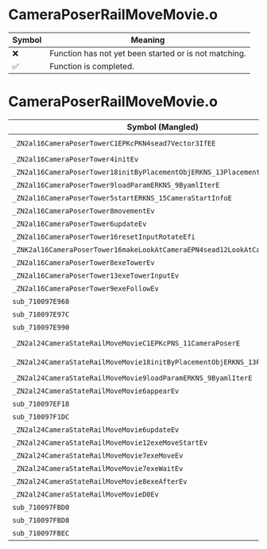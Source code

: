 # CameraPoserRailMoveMovie.o
| Symbol | Meaning 
| ------------- | ------------- 
| :x: | Function has not yet been started or is not matching. 
| :white_check_mark: | Function is completed. 


# CameraPoserRailMoveMovie.o
| Symbol (Mangled) | Symbol (Demangled) | Decompiled? |
| ------------- |  ------------- | ------------- |
| `_ZN2al16CameraPoserTowerC1EPKcPKN4sead7Vector3IfEE` | `al::CameraPoserTower::CameraPoserTower(char const*,sead::Vector3<float> const*)` | :white_check_mark: |
| `_ZN2al16CameraPoserTower4initEv` | `al::CameraPoserTower::init(void)` | :white_check_mark: |
| `_ZN2al16CameraPoserTower18initByPlacementObjERKNS_13PlacementInfoE` | `al::CameraPoserTower::initByPlacementObj(al::PlacementInfo const&)` | :white_check_mark: |
| `_ZN2al16CameraPoserTower9loadParamERKNS_9ByamlIterE` | `al::CameraPoserTower::loadParam(al::ByamlIter const&)` | :white_check_mark: |
| `_ZN2al16CameraPoserTower5startERKNS_15CameraStartInfoE` | `al::CameraPoserTower::start(al::CameraStartInfo const&)` | :white_check_mark: |
| `_ZN2al16CameraPoserTower8movementEv` | `al::CameraPoserTower::movement(void)` | :white_check_mark: |
| `_ZN2al16CameraPoserTower6updateEv` | `al::CameraPoserTower::update(void)` | :white_check_mark: |
| `_ZN2al16CameraPoserTower16resetInputRotateEfi` | `al::CameraPoserTower::resetInputRotate(float,int)` | :white_check_mark: |
| `_ZNK2al16CameraPoserTower16makeLookAtCameraEPN4sead12LookAtCameraE` | `al::CameraPoserTower::makeLookAtCamera(sead::LookAtCamera *)const` | :white_check_mark: |
| `_ZN2al16CameraPoserTower8exeTowerEv` | `al::CameraPoserTower::exeTower(void)` | :white_check_mark: |
| `_ZN2al16CameraPoserTower13exeTowerInputEv` | `al::CameraPoserTower::exeTowerInput(void)` | :white_check_mark: |
| `_ZN2al16CameraPoserTower9exeFollowEv` | `al::CameraPoserTower::exeFollow(void)` | :white_check_mark: |
| `sub_710097E968` | `` | :white_check_mark: |
| `sub_710097E97C` | `` | :white_check_mark: |
| `sub_710097E990` | `` | :white_check_mark: |
| `_ZN2al24CameraStateRailMoveMovieC1EPKcPNS_11CameraPoserE` | `al::CameraStateRailMoveMovie::CameraStateRailMoveMovie(char const*,al::CameraPoser *)` | :white_check_mark: |
| `_ZN2al24CameraStateRailMoveMovie18initByPlacementObjERKNS_13PlacementInfoE` | `al::CameraStateRailMoveMovie::initByPlacementObj(al::PlacementInfo const&)` | :white_check_mark: |
| `_ZN2al24CameraStateRailMoveMovie9loadParamERKNS_9ByamlIterE` | `al::CameraStateRailMoveMovie::loadParam(al::ByamlIter const&)` | :white_check_mark: |
| `_ZN2al24CameraStateRailMoveMovie6appearEv` | `al::CameraStateRailMoveMovie::appear(void)` | :white_check_mark: |
| `sub_710097EF18` | `` | :white_check_mark: |
| `sub_710097F1DC` | `` | :white_check_mark: |
| `_ZN2al24CameraStateRailMoveMovie6updateEv` | `al::CameraStateRailMoveMovie::update(void)` | :white_check_mark: |
| `_ZN2al24CameraStateRailMoveMovie12exeMoveStartEv` | `al::CameraStateRailMoveMovie::exeMoveStart(void)` | :white_check_mark: |
| `_ZN2al24CameraStateRailMoveMovie7exeMoveEv` | `al::CameraStateRailMoveMovie::exeMove(void)` | :white_check_mark: |
| `_ZN2al24CameraStateRailMoveMovie7exeWaitEv` | `al::CameraStateRailMoveMovie::exeWait(void)` | :white_check_mark: |
| `_ZN2al24CameraStateRailMoveMovie8exeAfterEv` | `al::CameraStateRailMoveMovie::exeAfter(void)` | :white_check_mark: |
| `_ZN2al24CameraStateRailMoveMovieD0Ev` | `al::CameraStateRailMoveMovie::~CameraStateRailMoveMovie()` | :white_check_mark: |
| `sub_710097FBD0` | `` | :white_check_mark: |
| `sub_710097FBD8` | `` | :white_check_mark: |
| `sub_710097FBEC` | `` | :white_check_mark: |
